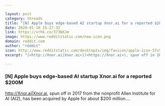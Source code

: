 ```yaml
---

layout: post
category: threads
title: "[N] Apple buys edge-based AI startup Xnor.ai for a reported $200M"
date: 2020-01-16 15:27:32
link: https://vrhk.co/373NXJm
image: https://www.redditstatic.com/new-icon.png
domain: reddit.com
author: "reddit"
icon: http://www.redditstatic.com/desktop2x/img/favicon/apple-icon-57x57.png
excerpt: "[<http://Xnor.ai|Xnor.ai>](<https://Xnor.ai>), spun off in 2017 from the nonprofit Allen Institute for AI (AI2), has been acquired by Apple for about $200 million...."

---
```


### [N] Apple buys edge-based AI startup Xnor.ai for a reported $200M

[<http://Xnor.ai|Xnor.ai>](<https://Xnor.ai>), spun off in 2017 from the nonprofit Allen Institute for AI (AI2), has been acquired by Apple for about $200 million....
